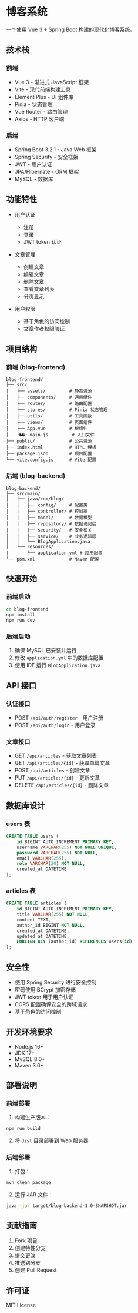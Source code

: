 # 博客系统

一个使用 Vue 3 + Spring Boot 构建的现代化博客系统。

## 技术栈

### 前端
- Vue 3 - 渐进式 JavaScript 框架
- Vite - 现代前端构建工具
- Element Plus - UI 组件库
- Pinia - 状态管理
- Vue Router - 路由管理
- Axios - HTTP 客户端

### 后端
- Spring Boot 3.2.1 - Java Web 框架
- Spring Security - 安全框架
- JWT - 用户认证
- JPA/Hibernate - ORM 框架
- MySQL - 数据库

## 功能特性

- 用户认证
  - 注册
  - 登录
  - JWT token 认证
  
- 文章管理
  - 创建文章
  - 编辑文章
  - 删除文章
  - 查看文章列表
  - 分页显示

- 用户权限
  - 基于角色的访问控制
  - 文章作者权限验证

## 项目结构

### 前端 (blog-frontend)
```
blog-frontend/
├── src/
│   ├── assets/         # 静态资源
│   ├── components/     # 通用组件
│   ├── router/         # 路由配置
│   ├── stores/         # Pinia 状态管理
│   ├── utils/          # 工具函数
│   ├── views/          # 页面组件
│   ├── App.vue         # 根组件
│   └��─ main.js         # 入口文件
├── public/             # 公共资源
├── index.html          # HTML 模板
├── package.json        # 项目配置
└── vite.config.js      # Vite 配置
```

### 后端 (blog-backend)
```
blog-backend/
├── src/main/
│   ├── java/com/blog/
│   │   ├── config/     # 配置类
│   │   ├── controller/ # 控制器
│   │   ├── model/      # 数据模型
│   │   ├── repository/ # 数据访问层
│   │   ├── security/   # 安全相关
│   │   ├── service/    # 业务逻辑层
│   │   └── BlogApplication.java
│   └── resources/
│       └── application.yml # 应用配置
└── pom.xml             # Maven 配置
```

## 快速开始

### 前端启动
```bash
cd blog-frontend
npm install
npm run dev
```

### 后端启动
1. 确保 MySQL 已安装并运行
2. 修改 `application.yml` 中的数据库配置
3. 使用 IDE 运行 `BlogApplication.java`

## API 接口

### 认证接口
- POST `/api/auth/register` - 用户注册
- POST `/api/auth/login` - 用户登录

### 文章接口
- GET `/api/articles` - 获取文章列表
- GET `/api/articles/{id}` - 获取单篇文章
- POST `/api/articles` - 创建文章
- PUT `/api/articles/{id}` - 更新文章
- DELETE `/api/articles/{id}` - 删除文章

## 数据库设计

### users 表
```sql
CREATE TABLE users (
    id BIGINT AUTO_INCREMENT PRIMARY KEY,
    username VARCHAR(255) NOT NULL UNIQUE,
    password VARCHAR(255) NOT NULL,
    email VARCHAR(255),
    role VARCHAR(20) NOT NULL,
    created_at DATETIME
);
```

### articles 表
```sql
CREATE TABLE articles (
    id BIGINT AUTO_INCREMENT PRIMARY KEY,
    title VARCHAR(255) NOT NULL,
    content TEXT,
    author_id BIGINT NOT NULL,
    created_at DATETIME,
    updated_at DATETIME,
    FOREIGN KEY (author_id) REFERENCES users(id)
);
```

## 安全性

- 使用 Spring Security 进行安全控制
- 密码使用 BCrypt 加密存储
- JWT token 用于用户认证
- CORS 配置确保安全的跨域请求
- 基于角色的访问控制

## 开发环境要求

- Node.js 16+
- JDK 17+
- MySQL 8.0+
- Maven 3.6+

## 部署说明

### 前端部署
1. 构建生产版本：
```bash
npm run build
```
2. 将 `dist` 目录部署到 Web 服务器

### 后端部署
1. 打包：
```bash
mvn clean package
```
2. 运行 JAR 文件：
```bash
java -jar target/blog-backend-1.0-SNAPSHOT.jar
```

## 贡献指南

1. Fork 项目
2. 创建特性分支
3. 提交更改
4. 推送到分支
5. 创建 Pull Request

## 许可证

MIT License 
